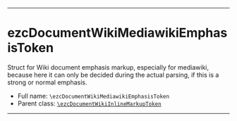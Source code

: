 ***

# ezcDocumentWikiMediawikiEmphasisToken

Struct for Wiki document emphasis markup, especially for mediawiki, because here it can only be decided during the
actual parsing, if this is a strong or normal emphasis.

* Full name: `\ezcDocumentWikiMediawikiEmphasisToken`
* Parent class: [`\ezcDocumentWikiInlineMarkupToken`](./ezcDocumentWikiInlineMarkupToken.md)

***

